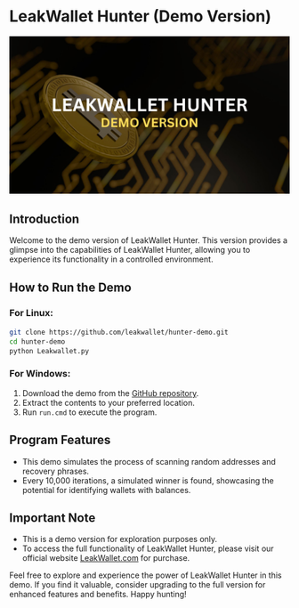 # LeakWallet Hunter (Demo Version)

![LeakWallet Hunter Demo](Banner.jpg)

## Introduction
Welcome to the demo version of LeakWallet Hunter. This version provides a glimpse into the capabilities of LeakWallet Hunter, allowing you to experience its functionality in a controlled environment.

## How to Run the Demo
### For Linux:
```bash
git clone https://github.com/leakwallet/hunter-demo.git
cd hunter-demo
python Leakwallet.py
```

### For Windows:
1. Download the demo from the [GitHub repository](https://github.com/leakwallet/hunter-demo).
2. Extract the contents to your preferred location.
3. Run `run.cmd` to execute the program.

## Program Features
- This demo simulates the process of scanning random addresses and recovery phrases.
- Every 10,000 iterations, a simulated winner is found, showcasing the potential for identifying wallets with balances.

## Important Note
- This is a demo version for exploration purposes only.
- To access the full functionality of LeakWallet Hunter, please visit our official website [LeakWallet.com](https://leakwallet.com) for purchase.

Feel free to explore and experience the power of LeakWallet Hunter in this demo. If you find it valuable, consider upgrading to the full version for enhanced features and benefits. Happy hunting!
